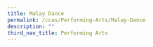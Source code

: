 ```yaml
---
title: Malay Dance
permalink: /ccas/Performing-Arts/Malay-Dance
description: ""
third_nav_title: Performing Arts
---
```

